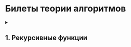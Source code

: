 # Билеты теории алгоритмов

<details>
<summary><h2> 1. Рекурсивные функции</h2></summary>

Рукурсивная(частично-рекурсивная) функция (**ЧРФ**) - это
Арифмитическая функция, которая является базисной или получается из базисных путем применения четырёх операций:
1. Введения фиктивной переменной
2. Канонической подстановки
3. Примитивной рекурсии
4. Минимизации

---
- **ЧРФ**, которая определена для всех значений аргументов называется общерекурсивной (**ОРФ**)
- **ЧРФ**, в которой не применяется операция минимизации называется примитивно-рекурсивной (**ПРФ**)

- $$\set{x: x - ПРФ} \subset \set{x: x - ОРФ} $$

- **Тезис Черча-Тьюринга**: Любая эффективно вычисляемая функция является **ЧРФ**
> эффективно вычисляемая функция - это функция, для которой существует алгоритм, позволяющий вычислить её значения.
</details>


